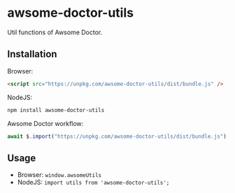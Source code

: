 # awsome-doctor-utils

Util functions of Awsome Doctor.

## Installation

Browser:

```html
<script src="https://unpkg.com/awsome-doctor-utils/dist/bundle.js" />
```

NodeJS:

```bash
npm install awsome-doctor-utils
```

Awsome Doctor workflow:

```js
await $.import("https://unpkg.com/awsome-doctor-utils/dist/bundle.js");
```

## Usage

- Browser: `window.awsomeUtils`
- NodeJS: `import utils from 'awsome-doctor-utils';`
